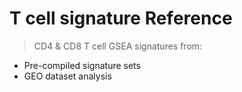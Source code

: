# T cell signature Reference

> CD4 & CD8 T cell GSEA signatures from:
- Pre-compiled signature sets
- GEO dataset analysis
